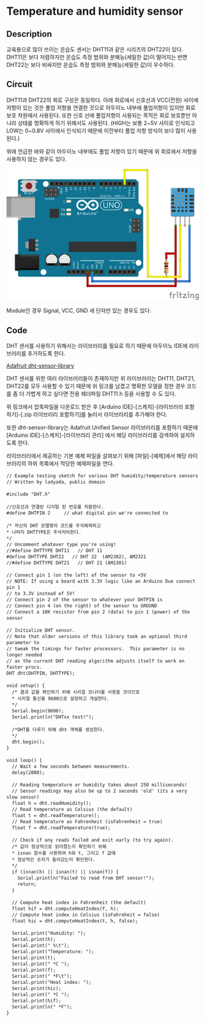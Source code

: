 # Temperature and humidity sensor

## Description

  교육용으로 많이 쓰이는 온습도 센서는 DHT11과 같은 시리즈의 DHT22이 있다.
  DHT11은 보다 저렴하지만 온습도 측정 범위와 분해능(세밀한 값)이 떨어지는 반면
  DHT22는 보다 비싸지만 온습도 측정 범위와 분해능(세밀한 값)이 우수하다.

## Circuit

DHT11과 DHT22의 회로 구성은 동일하다. 아래 회로에서 신호선과 VCC(전원) 사이에
저항이 있는 것은 풀업 저항을 연결한 것으로 아두이노 내부에 풀업저항이 있지만
회로 보호 차원에서 사용된다. 또한 신호 선에 풀업저항이 사용되는 목적은 회로 보호뿐만 아니라
상태를 명확하게 하기 위해서도 사용된다. (HIGH는 보통 2~5V 사이로 인식되고 LOW는 0~0.8V 사이에서 인식되기 때문에 이전부터 풀업 저항 방식이 보다 많이 사용된다.)

위에 언급한 바와 같이 아두이노 내부에도 풀업 저항이 있기 때문에
위 회로에서 저항을 사용하지 않는 경우도 있다.

![DHT11 Circuit](../manual/Circuit_DHT11.png)

Module인 경우 Signal, VCC, GND 세 단자만 있는 경우도 있다.

## Code
DHT 센서를 사용하기 위해서는 라이브러리를 필요로 하기 때문에
아두이노 IDE에 라이브러리를 추가하도록 한다.

[Adafruit dht-sensor-library](https://github.com/adafruit/dht-sensor-library)

DHT 센서를 위한 여러 라이브러리들이 존재하지만 위 라이브러리는 DHT11, DHT21, DHT22를
모두 사용할 수 있기 때문에 위 링크를 남겼고
명확한 모델을 정한 경우 코드를 좀 더 가볍게 하고 싶다면 전용 헤더파일 DHT11.h 등을
사용할 수 도 있다.

위 링크에서 압축파일을 다운로드 받은 후 [Arduino IDE]-[스케치]-[라이브러리 포함하기]-[.zip 라이브러리 포함하기]를 눌러서 라이브러리를 추가해야 한다.

또한 dht-sensor-library는 Adafruit Unified Sensor 라이브러리를 포함하기 때문에 [Arduino IDE]-[스케치]-[라이브러리 관리] 에서 해당 라이브러리를 검색하여 설치하도록 한다.

라이브러리에서 제공하는 기본 예제 파일을 살펴보기 위해 [파일]-[예제]에서 해당 라이브러리의
하위 목록에서 적당한 예제파일을 연다.

```
// Example testing sketch for various DHT humidity/temperature sensors
// Written by ladyada, public domain

#include "DHT.h"

//신호선과 연결된 디지털 핀 번호를 치환한다.
#define DHTPIN 2     // what digital pin we're connected to

/* 자신의 DHT 모델명의 코드를 주석해제하고
* 나머지 DHTTYPE은 주석처리한다.
*/
// Uncomment whatever type you're using!
//#define DHTTYPE DHT11   // DHT 11
#define DHTTYPE DHT22   // DHT 22  (AM2302), AM2321
//#define DHTTYPE DHT21   // DHT 21 (AM2301)

// Connect pin 1 (on the left) of the sensor to +5V
// NOTE: If using a board with 3.3V logic like an Arduino Due connect pin 1
// to 3.3V instead of 5V!
// Connect pin 2 of the sensor to whatever your DHTPIN is
// Connect pin 4 (on the right) of the sensor to GROUND
// Connect a 10K resistor from pin 2 (data) to pin 1 (power) of the sensor

// Initialize DHT sensor.
// Note that older versions of this library took an optional third parameter to
// tweak the timings for faster processors.  This parameter is no longer needed
// as the current DHT reading algorithm adjusts itself to work on faster procs.
DHT dht(DHTPIN, DHTTYPE);

void setup() {
  /* 결과 값을 확인하기 위해 시리얼 모니터를 사용할 것이므로
  * 시리얼 통신을 9600으로 설정하고 개설한다.
  */
  Serial.begin(9600);
  Serial.println("DHTxx test!");

  /*DHT를 다루기 위해 dht 객체를 생성한다.
  */
  dht.begin();
}

void loop() {
  // Wait a few seconds between measurements.
  delay(2000);

  // Reading temperature or humidity takes about 250 milliseconds!
  // Sensor readings may also be up to 2 seconds 'old' (its a very slow sensor)
  float h = dht.readHumidity();
  // Read temperature as Celsius (the default)
  float t = dht.readTemperature();
  // Read temperature as Fahrenheit (isFahrenheit = true)
  float f = dht.readTemperature(true);

  // Check if any reads failed and exit early (to try again).
  /* 값이 정상적으로 읽어졌는지 확인하기 위해
  * isnan 함수를 사용하여 h와 t, 그리고 f 값에
  * 정상적인 숫자가 들어갔는지 확인한다.
  */
  if (isnan(h) || isnan(t) || isnan(f)) {
    Serial.println("Failed to read from DHT sensor!");
    return;
  }

  // Compute heat index in Fahrenheit (the default)
  float hif = dht.computeHeatIndex(f, h);
  // Compute heat index in Celsius (isFahreheit = false)
  float hic = dht.computeHeatIndex(t, h, false);

  Serial.print("Humidity: ");
  Serial.print(h);
  Serial.print(" %\t");
  Serial.print("Temperature: ");
  Serial.print(t);
  Serial.print(" *C ");
  Serial.print(f);
  Serial.print(" *F\t");
  Serial.print("Heat index: ");
  Serial.print(hic);
  Serial.print(" *C ");
  Serial.print(hif);
  Serial.println(" *F");
}
```

